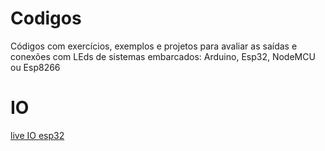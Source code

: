 # Codigos

Códigos com exercícios, exemplos e projetos para avaliar as saídas e conexões
com LEds de sistemas embarcados: Arduino, Esp32, NodeMCU ou Esp8266

# IO

[live IO esp32](https://www.youtube.com/watch?v=UxkOosaNohU)

